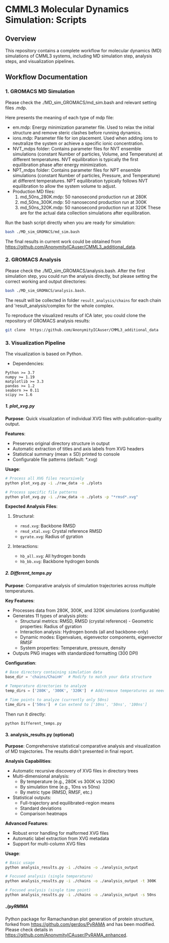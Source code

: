 # CMML3 Molecular Dynamics Simulation: Scripts

## Overview
This repository contains a complete workflow for molecular dynamics (MD) simulations of CMML3 systems, including MD simulation step, analysis steps, and visualization pipelines. 

## Workflow Documentation

### 1. GROMACS MD Simulation 
Please check the ./MD_sim_GROMACS/md_sim.bash and relevant setting files .mdp. 

Here presents the meaning of each type of mdp file:
- em.mdp: Energy minimization parameter file. Used to relax the initial structure and remove steric clashes before running dynamics.
- ions.mdp: Parameter file for ion placement. Used when adding ions to neutralize the system or achieve a specific ionic concentration.
- NVT_mdps folder: Contains parameter files for NVT ensemble simulations (constant Number of particles, Volume, and Temperature) at different temperatures. NVT equilibration is typically the first equilibration phase after energy minimization.
- NPT_mdps folder: Contains parameter files for NPT ensemble simulations (constant Number of particles, Pressure, and Temperature) at different temperatures. NPT equilibration typically follows NVT equilibration to allow the system volume to adjust.
- Production MD files:
	1. md_50ns_280K.mdp: 50 nanosecond production run at 280K
	2. md_50ns_300K.mdp: 50 nanosecond production run at 300K
	3. md_50ns_320K.mdp: 50 nanosecond production run at 320K
These are for the actual data collection simulations after equilibration.

Run the bash script directly when you are ready for simulation:
```bash 
bash ./MD_sim_GROMACS/md_sim.bash
```
The final results in current work could be obtained from https://github.com/AnonymityICAuser/CMML3_additional_data. 

### 2. GROMACS Analysis

Please check the ./MD_sim_GROMACS/analysis.bash. After the first simulation step, you could run the analysis directly, but please setting the correct working and output directories:

```bash
bash ./MD_sim_GROMACS/analysis.bash.
```

The result will be collected in folder `result_analysis/chains` for each chain and 'result_analysis/complex for the whole complex.

To reproduce the visualized results of ICA later, you could clone the repository of GROMACS analysis results:

```bash
git clone  https://github.com/AnonymityICAuser/CMML3_additional_data
```


### 3. Visualization Pipeline

The visualization is based on Python.

- Dependencies:
```text
Python >= 3.7
numpy >= 1.19
matplotlib >= 3.3
pandas >= 1.2
seaborn >= 0.11
scipy >= 1.6
```

##### 1. plot_xvg.py
**Purpose**: Quick visualization of individual XVG files with publication-quality output.

**Features**:
- Preserves original directory structure in output
- Automatic extraction of titles and axis labels from XVG headers
- Statistical summary (mean ± SD) printed to console
- Configurable file patterns (default: *.xvg)

**Usage**:
```bash
# Process all XVG files recursively
python plot_xvg.py -i ./raw_data -o ./plots

# Process specific file patterns
python plot_xvg.py -i ./raw_data -o ./plots -p "*rmsd*.xvg"
```

**Expected Analysis Files**:
1. Structural:
   - `rmsd.xvg`: Backbone RMSD
   - `rmsd_xtal.xvg`: Crystal reference RMSD
   - `gyrate.xvg`: Radius of gyration

2. Interactions:
   - `hb_all.xvg`: All hydrogen bonds
   - `hb_bb.xvg`: Backbone hydrogen bonds

##### 2. Different_temps.py
**Purpose**: Comparative analysis of simulation trajectories across multiple temperatures.

**Key Features**:
- Processes data from 280K, 300K, and 320K simulations (configurable)
- Generates 11 types of analysis plots:
  - Structural metrics: RMSD, RMSD (crystal reference)  - Geometric properties: Radius of gyration
  - Interaction analysis: Hydrogen bonds (all and backbone-only)
  - Dynamic modes: Eigenvalues, eigenvector components, eigenvector RMSF
  - System properties: Temperature, pressure, density
- Outputs PNG images with standardized formatting (300 DPI)

**Configuration**:
```python
# Base directory containing simulation data
base_dir = 'chains/ChainH'  # Modify to match your data structure

# Temperature directories to analyze
temp_dirs = ['280K', '300K', '320K']  # Add/remove temperatures as needed

# Time points to analyze (currently only 50ns)
time_dirs = ['50ns']  # Can extend to ['10ns', '50ns', '100ns']
```

Then run it directly:
```bash
python Different_temps.py
```


#### 3. analysis_results.py (optional)
**Purpose**: Comprehensive statistical comparative analysis and visualization of MD trajectories. The results didn't presented in final report.

**Analysis Capabilities**:
- Automatic recursive discovery of XVG files in directory trees
- Multi-dimensional analysis:
  - By temperature (e.g., 280K vs 300K vs 320K)
  - By simulation time (e.g., 10ns vs 50ns)
  - By metric type (RMSD, RMSF, etc.)
- Statistical outputs:
  - Full-trajectory and equilibrated-region means
  - Standard deviations
  - Comparison heatmaps

**Advanced Features**:
- Robust error handling for malformed XVG files
- Automatic label extraction from XVG metadata
- Support for multi-column XVG files 

**Usage**:
```bash
# Basic usage
python analysis_results.py -i ./chains -o ./analysis_output

# Focused analysis (single temperature)
python analysis_results.py -i ./chains -o ./analysis_output -t 300K

# Focused analysis (single time point)
python analysis_results.py -i ./chains -o ./analysis_output -s 50ns
```




##### ./pyRMMA
Python package for Ramachandran plot generation of protein structure, forked from https://github.com/gerdos/PyRAMA and has been modified. Please check details in https://github.com/AnonymityICAuser/PyRAMA_enhanced.


